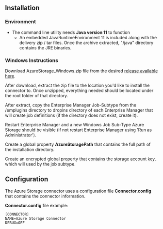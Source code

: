 ## Installation

### Environment

- The command line utility needs **Java version 11** to function
  - An embedded JavaRuntimeEnvironment 11 is included along with the delivery zip / tar files. Once the archive extracted, "/java" directory contains the JRE binaries.

### Windows Instructions
Download AzureStorage_Windows.zip file from the desired [release available here](https://github.com/SMATechnologies/azure-storage-java/releases).

After download, extract the zip file to the location you'd like to install the connector to. Once unzipped, everything needed should be located under the root folder of that directory.

After extract, copy the Enterprise Manager Job-Subtype from the /emplugins directory to dropins directory of each Enterprise Manager that will create job
definitions (if the directory does not exist, create it).

Restart Enterprise Manager and a new Windows Job Sub-Type Azure Storage should be visible (if not restart Enterprise Manager using 'Run as Administrator'). 

Create a global property **AzureStoragePath** that contains the full path of the installation directory.

Create an encrypted global property that contains the storage account key, which will used by the job subtype.
 
## Configuration
The Azure Storage connector uses a configuration file **Connector.config** that contains the connector information.

**Connector.config** file example:
```
[CONNECTOR]
NAME=Azure Storage Connector
DEBUG=OFF

```
